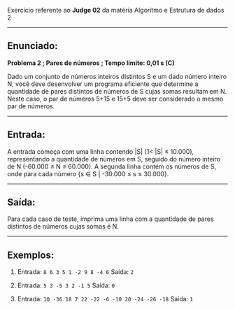 Exercício referente ao **Judge 02** da matéria Algoritmo e Estrutura de dados 2

---

## Enunciado:
**Problema 2 ;
Pares de números ;
Tempo limite: 0,01 s (C)**

Dado um conjunto de números inteiros distintos S e um dado número inteiro N, você deve desenvolver um programa eficiente que determine a quantidade de pares distintos de números de S cujas somas resultam em N. Neste caso, o par de números 5+15 e 15+5 deve ser considerado o mesmo par de números.

---
## Entrada:
A entrada começa com uma linha contendo |S| (1< |S| ≤ 10.000), representando a quantidade de números em S, seguido do número inteiro de N (-60.000 ≤ N ≤ 60.000). A segunda linha contém os números de S, onde para cada número {s ∈ S | -30.000 ≤ s ≤ 30.000}.

---
## Saída:
Para cada caso de teste, imprima uma linha com a quantidade de pares distintos de números cujas somas é N.

---
## Exemplos:
1. Entrada:
	`8 6 3 5 1 -2 9 8 -4 6`
	Saída:
	`2`

2. Entrada:
	`5 3 -5 3 2 -1 5`
	Saída:
	`0`

3. Entrada:
	`10 -36 18 7 22 -22 -6 -10 20 -24 -26 -18`
	Saída:
	`1`